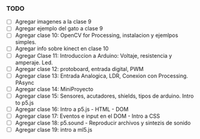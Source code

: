 ### TODO

- [ ] Agregar imagenes a la clase 9
- [ ] Agregar ejemplo del gato a clase 9
- [ ] Agregar clase 10: OpenCV for Processing, instalacion y ejemlpos simples.
- [ ] Agregar info sobre kinect en clase 10
- [ ] Agregar Clase 11: Introduccion a Arduino: Voltaje, resistencia y amperaje. Led.
- [ ] Agregar clase 12: protoboard, entrada digital, PWM
- [ ] Agregar clase 13: Entrada Analogica, LDR, Conexion con Processing. PAsync
- [ ] Agregar clase 14: MiniProyecto
- [ ] Agregar clase 15: Sensores, acutadores, shields, tipos de arduino. Intro to p5.js
- [ ] Agregar clase 16: Intro a p5.js - HTML - DOM
- [ ] Agregar clase 17: Eventos e input en el DOM -  Intro a CSS
- [ ] Agregar clase 18: p5.sound - Reproducir archivos y sintezis de sonido
- [ ] Agregar clase 19: intro a ml5.js
